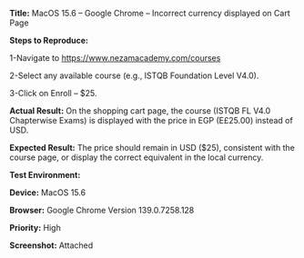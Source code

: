 **Title:**
MacOS 15.6 – Google Chrome – Incorrect currency displayed on Cart Page

**Steps to Reproduce:**

1-Navigate to https://www.nezamacademy.com/courses

2-Select any available course (e.g., ISTQB Foundation Level V4.0).

3-Click on Enroll – $25.

**Actual Result:**
On the shopping cart page, the course (ISTQB FL V4.0 Chapterwise Exams) is displayed with the price in EGP (E£25.00) instead of USD.

**Expected Result:**
The price should remain in USD ($25), consistent with the course page, or display the correct equivalent in the local currency.

**Test Environment:**

**Device:** MacOS 15.6

**Browser:** Google Chrome Version 139.0.7258.128

**Priority:**
High

**Screenshot:**
Attached
